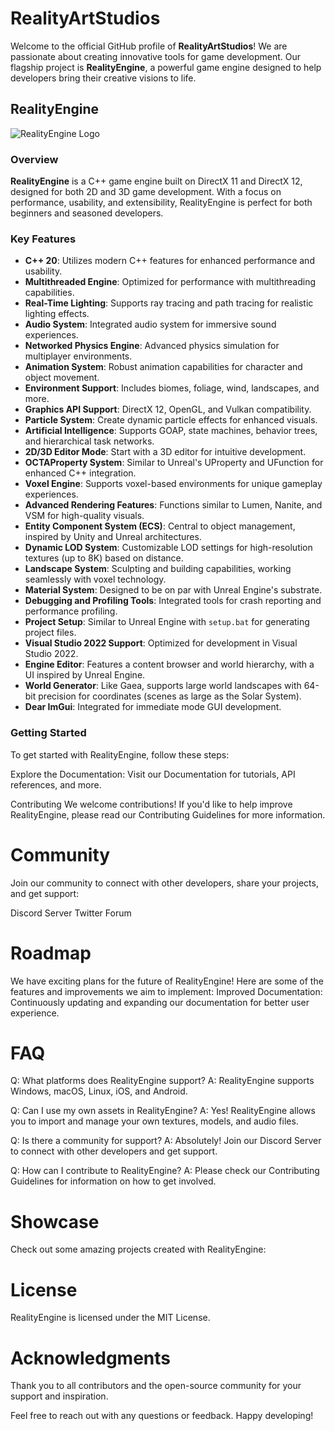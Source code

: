 # RealityArtStudios

Welcome to the official GitHub profile of **RealityArtStudios**! We are passionate about creating innovative tools for game development. Our flagship project is **RealityEngine**, a powerful game engine designed to help developers bring their creative visions to life.

## RealityEngine

![RealityEngine Logo](link-to-your-logo-image)

### Overview

**RealityEngine** is a C++ game engine built on DirectX 11 and DirectX 12, designed for both 2D and 3D game development. With a focus on performance, usability, and extensibility, RealityEngine is perfect for both beginners and seasoned developers.

### Key Features

- **C++ 20**: Utilizes modern C++ features for enhanced performance and usability.
- **Multithreaded Engine**: Optimized for performance with multithreading capabilities.
- **Real-Time Lighting**: Supports ray tracing and path tracing for realistic lighting effects.
- **Audio System**: Integrated audio system for immersive sound experiences.
- **Networked Physics Engine**: Advanced physics simulation for multiplayer environments.
- **Animation System**: Robust animation capabilities for character and object movement.
- **Environment Support**: Includes biomes, foliage, wind, landscapes, and more.
- **Graphics API Support**: DirectX 12, OpenGL, and Vulkan compatibility.
- **Particle System**: Create dynamic particle effects for enhanced visuals.
- **Artificial Intelligence**: Supports GOAP, state machines, behavior trees, and hierarchical task networks.
- **2D/3D Editor Mode**: Start with a 3D editor for intuitive development.
- **OCTAProperty System**: Similar to Unreal's UProperty and UFunction for enhanced C++ integration.
- **Voxel Engine**: Supports voxel-based environments for unique gameplay experiences.
- **Advanced Rendering Features**: Functions similar to Lumen, Nanite, and VSM for high-quality visuals.
- **Entity Component System (ECS)**: Central to object management, inspired by Unity and Unreal architectures.
- **Dynamic LOD System**: Customizable LOD settings for high-resolution textures (up to 8K) based on distance.
- **Landscape System**: Sculpting and building capabilities, working seamlessly with voxel technology.
- **Material System**: Designed to be on par with Unreal Engine's substrate.
- **Debugging and Profiling Tools**: Integrated tools for crash reporting and performance profiling.
- **Project Setup**: Similar to Unreal Engine with `setup.bat` for generating project files.
- **Visual Studio 2022 Support**: Optimized for development in Visual Studio 2022.
- **Engine Editor**: Features a content browser and world hierarchy, with a UI inspired by Unreal Engine.
- **World Generator**: Like Gaea, supports large world landscapes with 64-bit precision for coordinates (scenes as large as the Solar System).
- **Dear ImGui**: Integrated for immediate mode GUI development.

### Getting Started

To get started with RealityEngine, follow these steps:

Explore the Documentation: Visit our Documentation for tutorials, API references, and more.

Contributing
We welcome contributions! If you'd like to help improve RealityEngine, please read our Contributing Guidelines for more information.

# Community
Join our community to connect with other developers, share your projects, and get support:

Discord Server
Twitter
Forum
# Roadmap
We have exciting plans for the future of RealityEngine! Here are some of the features and improvements we aim to implement:
Improved Documentation: Continuously updating and expanding our documentation for better user experience.

# FAQ
Q: What platforms does RealityEngine support?
A: RealityEngine supports Windows, macOS, Linux, iOS, and Android.

Q: Can I use my own assets in RealityEngine?
A: Yes! RealityEngine allows you to import and manage your own textures, models, and audio files.

Q: Is there a community for support?
A: Absolutely! Join our Discord Server to connect with other developers and get support.

Q: How can I contribute to RealityEngine?
A: Please check our Contributing Guidelines for information on how to get involved.

# Showcase
Check out some amazing projects created with RealityEngine:

# License
RealityEngine is licensed under the MIT License.

# Acknowledgments
Thank you to all contributors and the open-source community for your support and inspiration.

Feel free to reach out with any questions or feedback. Happy developing!
